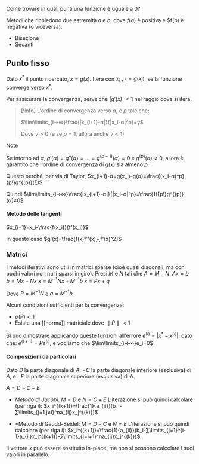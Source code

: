 Come trovare in quali punti una funzione è uguale a 0?

Metodi che richiedono due estremità $a$ e $b$, dove $f(a)$ è positiva e $f(b) è negativa (o viceversa):
- Bisezione
- Secanti

## Punto fisso

Dato $x^*$ il punto ricercato, $x=g(x)$.
Itera con $x_{i+1}=g(x_i)$, se la funzione converge verso $x^*$.

Per assicurare la convergenza, serve che $|g'(x)|<1$ nel raggio dove si itera.

>[!info]
L'ordine di convergenza verso $α$, è $p$ tale che:
>
>$\lim\limits_{i→∞}\frac{|x_{i+1}-α|}{|x_i-α|^p}=γ$
>
>Dove $γ>0$ (e se $p=1$, allora anche $γ<1$)

>[!note]
>Se intorno ad $α$, $g'(α)=g''(α)=…=g^{(p-1)}(α)=0$ e $g^{(p)}(α)≠0$, allora è garantito che l'ordine di convergenza di $g(x)$ sia almeno $p$.
>
>Questo perché, per via di Taylor, $x_{i+1}-α=g(x_i)-g(α)=\frac{(x_i-α)^p}{p!}g^{(p)}(ξ)$
>
>Quindi $\lim\limits_{i→∞}\frac{|x_{i+1}-α|}{|x_i-α|^p}=\frac{1}{p!}g^{(p)}(α)≠0$

#### Metodo delle tangenti

$x_{i+1}=x_i-\frac{f(x_i)}{f'(x_i)}$

In questo caso $g'(x)=\frac{f(x)f''(x)}{f'(x)^2}$

### Matrici

I metodi iterativi sono utili in matrici sparse (cioè quasi diagonali, ma con pochi valori non nulli sparsi in giro).
Presi $M$ e $N$ tali che $A=M-N$:
$Ax=b$
$b=Mx-Nx$
$x=M^{-1}Nx+M^{-1}b$
$x=Px+q$

Dove $P=M^{-1}N$ e $q=M^{-1}b$

Alcuni condizioni sufficienti per la convergenza:
- $ρ(P)<1$
- Esiste una [[norma]] matriciale dove $∥P∥<1$

Si può dimostrare applicando queste funzioni all'errore $e^{(i)}=|x^*-x^{(i)}|$, dato che: $e^{(i+1)}=Pe^{(i)}$, e vogliamo che $\lim\limits_{i→∞}e_i=0$.


#### Composizioni da particolari

Dato $D$ la parte diagonale di $A$, $-C$ la parte diagonale inferiore (esclusiva) di $A$, e $-E$ la parte diagonale superiore (esclusiva) di A.

$A=D-C-E$

- *Metodo di Jacobi*: $M=D$ e $N=C+E$
L'iterazione si può quindi calcolare (per riga $i$):
$x_i^{(k+1)}=\frac{1}{a_{ii}}(b_i-∑\limits_{j=1,j≠i}^na_{ij}x_j^{(k)})$

- *Metodo di Gaudd-Seidel: $M=D-C$ e $N=E$
L'iterazione si può quindi calcolare (per riga $i$):
$x_i^{(k+1)}=\frac{1}{a_{ii}}(b_i-∑\limits_{j=1}^{i-1}a_{ij}x_j^{(k+1)}-∑\limits_{j=i+1}^na_{ij}x_j^{(k)})$

Il vettore $x$ può essere sostituito in-place, ma non si possono calcolare i suoi valori in parallelo.